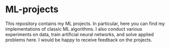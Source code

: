 # ML-projects
This repository contains my ML projects. In particular, here you can find my implementations of classic ML algorithms. I also conduct various experiments on data, train artificial neural networks, and solve applied problems here.  I would be happy to receive feedback on the projects.
